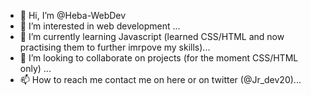 - 👋 Hi, I’m @Heba-WebDev
- 👀 I’m interested in web development ...
- 🌱 I’m currently learning Javascript (learned CSS/HTML and now practising them to further imrpove my skills)...
- 💞️ I’m looking to collaborate on projects (for the moment CSS/HTML only) ...
- 📫 How to reach me contact me on here or on twitter (@Jr_dev20)...

<!---
Heba-WebDev/Heba-WebDev is a ✨ special ✨ repository because its `README.md` (this file) appears on your GitHub profile.
You can click the Preview link to take a look at your changes.
--->
